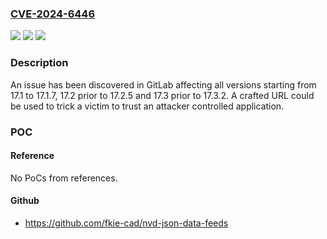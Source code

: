 ### [CVE-2024-6446](https://cve.mitre.org/cgi-bin/cvename.cgi?name=CVE-2024-6446)
![](https://img.shields.io/static/v1?label=Product&message=GitLab&color=blue)
![](https://img.shields.io/static/v1?label=Version&message=17.1%3C%2017.1.7%20&color=brighgreen)
![](https://img.shields.io/static/v1?label=Vulnerability&message=CWE-840%3A%20Business%20Logic%20Errors&color=brighgreen)

### Description

An issue has been discovered in GitLab affecting all versions starting from 17.1 to 17.1.7, 17.2 prior to 17.2.5 and 17.3 prior to 17.3.2. A crafted URL could be used to trick a victim to trust an attacker controlled application.

### POC

#### Reference
No PoCs from references.

#### Github
- https://github.com/fkie-cad/nvd-json-data-feeds

